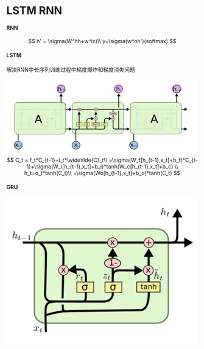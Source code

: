 # LSTM RNN

#### RNN

$$
h' = \sigma(W^hh+w^ix)\\
y=\sigma(w^oh')(softmax)
$$

#### LSTM

解决RNN中长序列训练过程中梯度爆炸和梯度消失问题

![](https://github.com/PengyaoYi/Mardown-photograph/blob/main/lstm.png?raw=true)
$$
C_t = f_t*C_{t-1}+i_t*\widetilde{C}_t\\
 =\sigma(W_f[h_{t-1},x_t]+b_f)*C_{t-1}+\sigma(W_i[h_{t-1},x_t]+b_i)*tanh(W_c[h_{t-1},x_t]+b_c)
 \\
 h_t=o_t*tanh(C_t)\\
 =\sigma(Wo[h_{t-1},x_t]+b_o)*tanh(C_t)
$$

#### GRU

![](https://github.com/PengyaoYi/Mardown-photograph/blob/main/gru.png/?raw=true)

